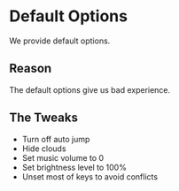 # Default Options

We provide default options.

## Reason

The default options give us bad experience.

## The Tweaks

- Turn off auto jump
- Hide clouds
- Set music volume to 0
- Set brightness level to 100%
- Unset most of keys to avoid conflicts
